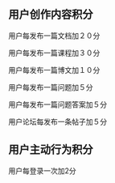 ## 用户创作内容积分

用户每发布一篇文档加２０分

用户每发布一篇课程加３０分

用户每发布一篇博文加１０分


用户每发布一篇问题加５分

用户每发布一篇问题答案加５分

用户论坛每发布一条帖子加５分


## 用户主动行为积分

用户每登录一次加2分


<!--stackedit_data:
eyJoaXN0b3J5IjpbLTIwMzM4Njc0OV19
-->